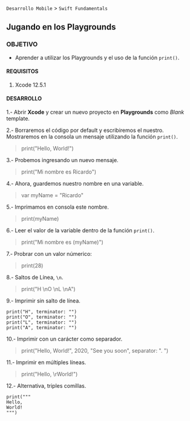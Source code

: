 
`Desarrollo Mobile` > `Swift Fundamentals`

## Jugando en los Playgrounds

### OBJETIVO

- Aprender a utilizar los Playgrounds y el uso de la función `print()`.

#### REQUISITOS

1. Xcode 12.5.1


#### DESARROLLO

1.- Abrir **Xcode** y crear un nuevo proyecto en **Playgrounds** como *Blank* template.

2.- Borraremos el código por default y escribiremos el nuestro. Mostraremos en la consola un mensaje utilizando la función `print()`.

> print("Hello, World!")

3.- Probemos ingresando un nuevo mensaje.

> print("Mi nombre es Ricardo")

4.- Ahora, guardemos nuestro nombre en una variable.

> var myName = "Ricardo"

5.- Imprimamos en consola este nombre.

> print(myName)

6.- Leer el valor de la variable dentro de la función `print()`.

> print("Mi nombre es \(myName)")

7.- Probrar con un valor númerico:

> print(28)


8.- Saltos de Línea, `\n`.

> print("H \nO \nL \nA")

9.- Imprimir sin salto de línea.

```
print("H", terminator: "")
print("O", terminator: "")
print("L", terminator: "")
print("A", terminator: "")
```

10.- Imprimir con un carácter como separador.

> print("Hello, World!", 2020, "See you soon", separator: ". ")


11.- Imprimir en múltiples líneas.

> print("Hello, \rWorld!")

12.- Alternativa, triples comillas.

```
print("""
Hello,
World!
""")
```
